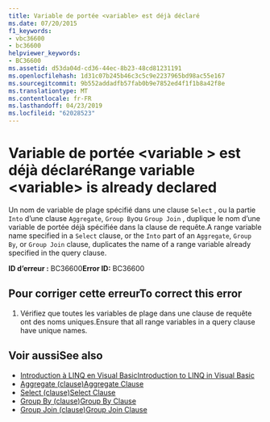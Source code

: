 ```yaml
---
title: Variable de portée <variable> est déjà déclaré
ms.date: 07/20/2015
f1_keywords:
- vbc36600
- bc36600
helpviewer_keywords:
- BC36600
ms.assetid: d53da04d-cd36-44ec-8b23-48cd81231191
ms.openlocfilehash: 1d31c07b245b46c3c5c9e2237965bd98ac55e167
ms.sourcegitcommit: 9b552addadfb57fab0b9e7852ed4f1f1b8a42f8e
ms.translationtype: MT
ms.contentlocale: fr-FR
ms.lasthandoff: 04/23/2019
ms.locfileid: "62028523"
---
```

# <a name="range-variable-variable-is-already-declared"></a><span data-ttu-id="c5608-102">Variable de portée \<variable > est déjà déclaré</span><span class="sxs-lookup"><span data-stu-id="c5608-102">Range variable \<variable> is already declared</span></span>
<span data-ttu-id="c5608-103">Un nom de variable de plage spécifié dans une clause `Select` , ou la partie `Into` d’une clause `Aggregate`, `Group By`ou `Group Join` , duplique le nom d’une variable de portée déjà spécifiée dans la clause de requête.</span><span class="sxs-lookup"><span data-stu-id="c5608-103">A range variable name specified in a `Select` clause, or the `Into` part of an `Aggregate`, `Group By`, or `Group Join` clause, duplicates the name of a range variable already specified in the query clause.</span></span>  
  
 <span data-ttu-id="c5608-104">**ID d’erreur :** BC36600</span><span class="sxs-lookup"><span data-stu-id="c5608-104">**Error ID:** BC36600</span></span>  
  
## <a name="to-correct-this-error"></a><span data-ttu-id="c5608-105">Pour corriger cette erreur</span><span class="sxs-lookup"><span data-stu-id="c5608-105">To correct this error</span></span>  
  
1. <span data-ttu-id="c5608-106">Vérifiez que toutes les variables de plage dans une clause de requête ont des noms uniques.</span><span class="sxs-lookup"><span data-stu-id="c5608-106">Ensure that all range variables in a query clause have unique names.</span></span>  
  
## <a name="see-also"></a><span data-ttu-id="c5608-107">Voir aussi</span><span class="sxs-lookup"><span data-stu-id="c5608-107">See also</span></span>

- [<span data-ttu-id="c5608-108">Introduction à LINQ en Visual Basic</span><span class="sxs-lookup"><span data-stu-id="c5608-108">Introduction to LINQ in Visual Basic</span></span>](../../visual-basic/programming-guide/language-features/linq/introduction-to-linq.md)
- [<span data-ttu-id="c5608-109">Aggregate (clause)</span><span class="sxs-lookup"><span data-stu-id="c5608-109">Aggregate Clause</span></span>](../../visual-basic/language-reference/queries/aggregate-clause.md)
- [<span data-ttu-id="c5608-110">Select (clause)</span><span class="sxs-lookup"><span data-stu-id="c5608-110">Select Clause</span></span>](../../visual-basic/language-reference/queries/select-clause.md)
- [<span data-ttu-id="c5608-111">Group By (clause)</span><span class="sxs-lookup"><span data-stu-id="c5608-111">Group By Clause</span></span>](../../visual-basic/language-reference/queries/group-by-clause.md)
- [<span data-ttu-id="c5608-112">Group Join (clause)</span><span class="sxs-lookup"><span data-stu-id="c5608-112">Group Join Clause</span></span>](../../visual-basic/language-reference/queries/group-join-clause.md)
